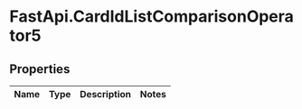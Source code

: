# FastApi.CardIdListComparisonOperator5

## Properties
Name | Type | Description | Notes
------------ | ------------- | ------------- | -------------
